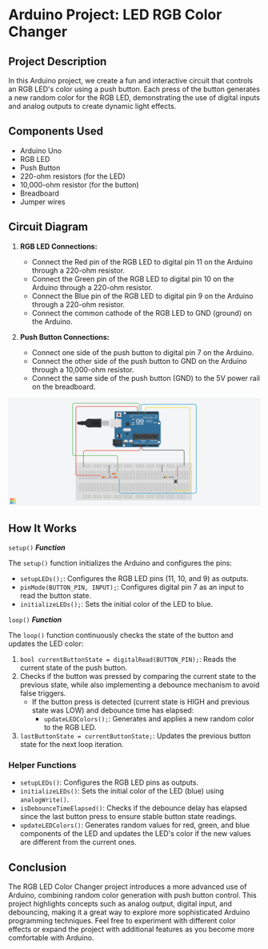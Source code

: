 # Arduino Project: LED RGB Color Changer

## Project Description

In this Arduino project, we create a fun and interactive circuit that controls an RGB LED's color using a push button. Each press of the button generates a new random color for the RGB LED, demonstrating the use of digital inputs and analog outputs to create dynamic light effects.

## Components Used

- Arduino Uno
- RGB LED
- Push Button
- 220-ohm resistors (for the LED)
- 10,000-ohm resistor (for the button)
- Breadboard
- Jumper wires

## Circuit Diagram

1. **RGB LED Connections:**
   - Connect the Red pin of the RGB LED to digital pin 11 on the Arduino through a 220-ohm resistor.
   - Connect the Green pin of the RGB LED to digital pin 10 on the Arduino through a 220-ohm resistor.
   - Connect the Blue pin of the RGB LED to digital pin 9 on the Arduino through a 220-ohm resistor.
   - Connect the common cathode of the RGB LED to GND (ground) on the Arduino.

2. **Push Button Connections:**
   - Connect one side of the push button to digital pin 7 on the Arduino.
   - Connect the other side of the push button to GND on the Arduino through a 10,000-ohm resistor.
   - Connect the same side of the push button (GND) to the 5V power rail on the breadboard.

![Circuit diagram](https://github.com/MBenincasa/arduino-learning-projects/blob/main/led_rgb_color_changer/led_rgb_color_changer_design.png)

## How It Works

`setup()` ***Function***

The `setup()` function initializes the Arduino and configures the pins:

- `setupLEDs();`: Configures the RGB LED pins (11, 10, and 9) as outputs.
- `pinMode(BUTTON_PIN, INPUT);`: Configures digital pin 7 as an input to read the button state.
- `initializeLEDs();`: Sets the initial color of the LED to blue.

`loop()` ***Function***

The `loop()` function continuously checks the state of the button and updates the LED color:

1. `bool currentButtonState = digitalRead(BUTTON_PIN);`: Reads the current state of the push button.
2. Checks if the button was pressed by comparing the current state to the previous state, while also implementing a debounce mechanism to avoid false triggers.
   - If the button press is detected (current state is HIGH and previous state was LOW) and debounce time has elapsed:
     - `updateLEDColors();`: Generates and applies a new random color to the RGB LED.
3. `lastButtonState = currentButtonState;`: Updates the previous button state for the next loop iteration.

### Helper Functions

- `setupLEDs()`: Configures the RGB LED pins as outputs.
- `initializeLEDs()`: Sets the initial color of the LED (blue) using `analogWrite()`.
- `isDebounceTimeElapsed()`: Checks if the debounce delay has elapsed since the last button press to ensure stable button state readings.
- `updateLEDColors()`: Generates random values for red, green, and blue components of the LED and updates the LED's color if the new values are different from the current ones.

## Conclusion

The RGB LED Color Changer project introduces a more advanced use of Arduino, combining random color generation with push button control. This project highlights concepts such as analog output, digital input, and debouncing, making it a great way to explore more sophisticated Arduino programming techniques. Feel free to experiment with different color effects or expand the project with additional features as you become more comfortable with Arduino.